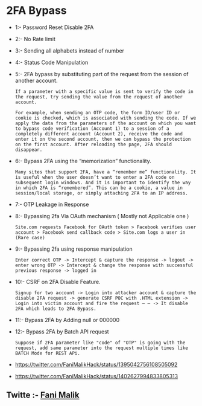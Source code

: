 # 2FA Bypass

* 1:- Password Reset Disable 2FA	
* 2:- No Rate limit
* 3:- Sending all alphabets instead of number
* 4:- Status Code Manipulation
* 5:- 2FA bypass by substituting part of the request from the session of another account. 
    ```
    If a parameter with a specific value is sent to verify the code in the request, try sending the value from the request of another account.
    
    For example, when sending an OTP code, the form ID/user ID or cookie is checked, which is associated with sending the code. If we apply the data from the parameters of the account on which you want to bypass code verification (Account 1) to a session of a completely different account (Account 2), receive the code and enter it on the second account, then we can bypass the protection on the first account. After reloading the page, 2FA should disappear.
    ```
 * 6:- Bypass 2FA using the “memorization” functionality.
		
    `Many sites that support 2FA, have a “remember me” functionality. It is useful when the user doesn’t want to enter a 2FA code on subsequent login windows. And it is important to identify the way in which 2FA is “remembered”. This can be a cookie, a value in session/local storage, or simply attaching 2FA to an IP address.`
 * 7:- OTP Leakage in Response
 * 8:- Bypassing 2fa Via OAuth mechanism ( Mostly not Applicable one )
		
    `Site.com requests Facebook for OAuth token > Facebook verifies user account > Facebook send callback code > Site.com logs a user in (Rare case)`
 * 9:- Bypassing 2fa using response manipulation
   ```
   Enter correct OTP -> Intercept & capture the response -> logout -> enter wrong OTP -> Intercept & change the response with successful previous response -> logged in
   ```
 * 10:- CSRF on 2FA Disable Feature.
    ```
    Signup for two account -> Login into attacker account & capture the disable 2FA request -> generate CSRF POC with .HTML extension -> Login into victim account and fire the request — — -> It disable 2FA which leads to 2FA Bypass.
    ```
 * 11:- Bypass 2FA by Adding null or 000000
 * 12:- Bypass 2FA by Batch API request
    ```
    Suppose if 2FA parameter like "code" of "OTP" is going with the request, add same parameter into the request multiple times like BATCH Mode for REST APi.
    ```

* https://twitter.com/FaniMalikHack/status/1395042756108505092
* https://twitter.com/FaniMalikHack/status/1402627994833805313

## Twitte :- [Fani Malik](https://twitter.com/FaniMalikHack)
